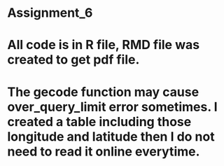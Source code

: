 # Assignment_6
# All code is in R file, RMD file was created to get pdf file.
# The gecode function may cause over_query_limit error sometimes. I created a table including those longitude and latitude then I do not need to read it online everytime.

